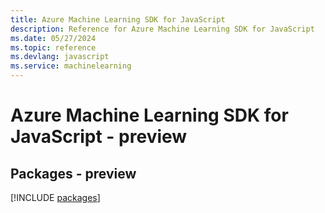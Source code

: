 ```yaml
---
title: Azure Machine Learning SDK for JavaScript
description: Reference for Azure Machine Learning SDK for JavaScript
ms.date: 05/27/2024
ms.topic: reference
ms.devlang: javascript
ms.service: machinelearning
---
```

# Azure Machine Learning SDK for JavaScript - preview
## Packages - preview
[!INCLUDE [packages](machine-learning-index.md)]
